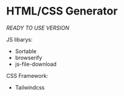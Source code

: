 # HTML/CSS Generator
 *READY TO USE VERSION*

JS libarys:
 - Sortable
 - browserify
 - js-file-download
 
 CSS Framework:
  - Tailwindcss

